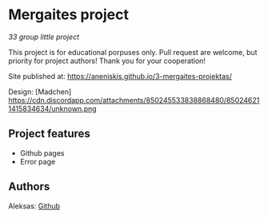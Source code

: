 # Mergaites project

_33 group little project_

This project is for educational porpuses only. Pull request are welcome, but priority for project authors! Thank you for your cooperation!

Site published at: https://aneniskis.github.io/3-mergaites-projektas/

Design: [Madchen] https://cdn.discordapp.com/attachments/850245533838868480/850246211415834634/unknown.png

## Project features

-   Github pages
-   Error page

## Authors

Aleksas: [Github](https://github.com/aneniskis)